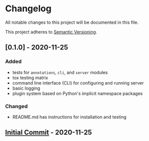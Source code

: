 # Changelog
All notable changes to this project will be documented in this file.

This project adheres to [Semantic Versioning](https://semver.org/spec/v2.0.0.html).

## [0.1.0] - 2020-11-25
### Added
- tests for `annotations`, `cli`, and `server` modules
- tox testing matrix
- command line interface (CLI) for configuring and running server
- basic logging
- plugin system based on Python's implicit namespace packages

### Changed
- README.md has instructions for installation and testing

## [Initial Commit] - 2020-11-25

[Initial Commit]: https://github.com/JHibbard/rest-api-server-base/commit/0de12900e824b3edfe680e7a60b7c0aca9731050